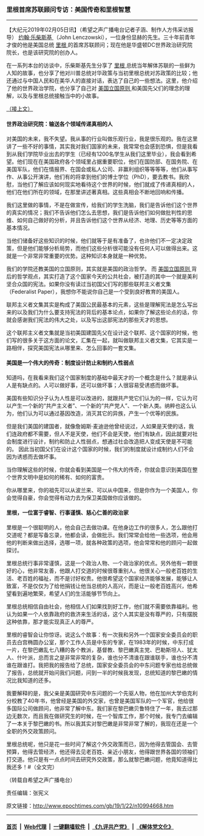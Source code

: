 ### 里根首席苏联顾问专访：美国传奇和里根智慧
------------------------

<p>
 【大纪元2019年02月05日讯】（希望之声广播电台记者子涵、制作人方伟采访报导）
 <a href="http://www.epochtimes.com/gb/tag/%E7%BA%A6%E7%BF%B0%E2%80%A7%E4%B9%90%E6%9F%B4%E6%96%AF%E5%9F%BA.html">
  约翰‧乐柴斯基
 </a>
 （John Lenczowski），一位身份显赫的先生。三十年前青年才俊的他是美国总统
 <a href="http://www.epochtimes.com/gb/tag/%E9%87%8C%E6%A0%B9.html">
  里根
 </a>
 的首席苏联顾问；现在他是华盛顿DC世界政治研究院院长，也是该研究院的创办人。
</p>
<p>
 在一系列本台的访谈中，乐柴斯基先生分享了
 <a href="http://www.epochtimes.com/gb/tag/%E9%87%8C%E6%A0%B9.html">
  里根
 </a>
 总统当年解体苏联的一些鲜为人知的故事，也分享了他对川普总统对华政策与当初里根总统对苏政策的比较；他还通过与中国人民和在美华人的直接对话，表达了自己的一些想法。这里，他介绍了他的世界政治学院，也分享了自己对
 <a href="http://www.epochtimes.com/gb/tag/%E7%BE%8E%E5%9B%BD%E7%AB%8B%E5%9B%BD%E5%8E%9F%E5%88%99.html">
  美国立国原则
 </a>
 和美国先父们的理念的理解，以及与里根总统接触当中的小故事。
</p>
<p>
 <a href="http://www.epochtimes.com/gb/19/1/11/n10968703.htm">
  （接上文）
 </a>
</p>
<h4>
 世界政治研究院：输送各个领域传递真相的人
</h4>
<p>
 对美国的未来，我不失望。我从事的行业叫做乐观行业，我是很乐观的。我在这里讲了一些不好的事情，其实我对我们国家的未来，我常常也会感到恐惧，但是我看到从我们学院毕业出去的学生（已经有1200名学生从我们这里毕业），我会看到希望。他们现在在美国政府各个领域里占据重要职位，他们在国防部、在国务院、在美国军队，他们在情报界、在国会或私人公司、非赢利组织等等等等，他们从事写作、从事公开演讲，他们有的将拿到他们的博士学位（PhD），要去教书。我欣慰，当他们了解应该如何现实地看待这个世界的时候，他们就成了传递真相的人，他们在他们所在的领域，在那里讲述著真相。这些真相会不断地回响和传播。
</p>
<p>
 我们这里做的事情，不是在做宣传，给我们的学生洗脑，我们是告诉他们这个世界的真实的情况；我们不告诉他们怎么去思想，我们是告诉他们如何做批判性的思维、如何自己做好的分析，并且告诉他们这个世界从经济、地理、历史等等方面的基本情况。
</p>
<p>
 当他们储备好这些知识的时候，他们就等于是有准备了，也许他们不一定决定政策，但是他们能够分析局势，而他们这些分析很可能没有任何人可以做得出来。这就是一个非常非常重要的优势。这种知识本身就是一种优势。
</p>
<p>
 我们的学院还教美国的立国原则，其实就是美国的政治哲学。 而
 <a href="http://www.epochtimes.com/gb/tag/%E7%BE%8E%E5%9B%BD%E7%AB%8B%E5%9B%BD%E5%8E%9F%E5%88%99.html">
  美国立国原则
 </a>
 背后的哲学观点，其实打造了这个国家今天的公共社会，被打造的其中一个就是美利坚合众国的宪法。如果你没有读过当初国父们写的那些联邦主义者文集（Federalist Paper），我想你不能说你自己是一个受到良好教育的美国人。
</p>
<p>
 联邦主义者文集其实是构成了美国公民最基本的元素，这些是理解宪法是怎么写出来的以及我们为什么要支持宪法的背后的基本论点，如果你了解这些论点的话，你就会感谢我们宪法的伟大之处，以及写出这部宪法的那些天才的思想。
</p>
<p>
 这个联邦主义者文集就是当初美国建国先父在设计这个联邦、这个国家的时候，他们写的很多关于这方面的论文，汇集在一起，就叫做联邦主义者文集，它其实是一路相伴，探究美国宪法从哪里来、怎么回事的一套文集。
</p>
<h4>
 美国是一个伟大的传奇：制度设计防止和制约人性弱点
</h4>
<p>
 知道吗，在我看来我们这个国家制度的基础中最天才的一个概念是什么？就是承认人是有缺点的。人可以做好事，还可以做坏事；人很容易受诱惑而做坏事。
</p>
<p>
 美国有些知识分子认为人性是可以改进的，就跟共产党它们认为的一样，它认为可以产生一个新的“共产主义者”、一个新的“共产党人”、一个新人类。纳粹也这么认为，他们认为可以通过基因改造，消灭其它的异族，产生一个优等的民族。
</p>
<p>
 但是我们美国的建国者，就像詹姆斯‧麦迪逊他曾经说过，人如果是天使的话，我们连政府都不需要，但人不是天使，他们不会是天使，他们有缺点，因此就要对社会制度进行设计，制约和防止人性弱点，想通过社会改造把人变成天使是不可能的。 因此当初国父们在设计这个国家的时候，我们的制度就设计成制约人们不会因为诱惑而去做坏事。
</p>
<p>
 当你理解这些的时候，你就会看到美国是一个伟大的传奇，你就会意识到美国在整个世界文明中是如何的稀有、如何的富贵。
</p>
<p>
 你从哪里来，你的祖先可以从波兰来、可以从中国来，但是你作为一个美国人，你会觉得自豪，你会觉得有动力去为保卫美国做你应该做的。
</p>
<h4>
 里根，一位富于睿智、行事谨慎、慈心仁善的政治家
</h4>
<p>
 里根是一个很聪明的人，他会自己去做功课。在他身边工作的很多人，怎么跟他打交道呢？都是写备忘录，他都会读，会做批示。我们常常会给他一些选项，他会用他的判断来做出选择，选哪一项，就各种政策的选项，他会常常和他的顾问一起做探讨。
</p>
<p>
 里根总统行事非常谨慎，这是一个政治人物、一个政治家的优点。另外他有一颗很好的心，他非常友善，他跟人打交道的时候很尊重别人。他很关心一般老百姓的生活、老百姓的福祉，而不是讨好权贵。他很希望这个国家经济能够发展，能够让人致富，不是仅仅为了给他捐钱让他当总统的人高兴，而是让一般老百姓高兴，他希望看到遍地繁荣，希望人们的生活能够节节向上。
</p>
<p>
 里根总统相信自由社会，他相信人们如果找到好工作，他们就不需要依靠福利。他认为如果一个人依靠政府的救济来生活的话，这个人其实是没有尊严的，只有摆脱这种依靠，那才能实现真正人的尊严。
</p>
<p>
 里根的睿智会让你惊讶。说这么个故事：有一次我和另外一个国家安全委员会的职员去白宫椭圆办公室，那个工作人员是中东的专家，在1983年的时候，中东打成一片，在黎巴嫩乱七八糟的各个教派，基督教、黎巴嫩真主党、巴勒斯坦人、犹太人、什叶派，总而言之是非常非常的复杂，谁也分不清谁在跟谁联手，谁也分不清谁在跟谁打。我把我的报告给了总统，国家安全委员会的中东问题专家也给总统做了报告，总统就开始问我们问题，问到一半的时候我发现，总统知道的黎巴嫩的情况比我知道的还多。
</p>
<p>
 我要解释的是，我父亲是美国研究中东问题的一个先驱人物，他在加州大学伯克利分校教了40年书，他曾经是美国的外交家，也曾是美国军队的一个军官，他给很多国际公司做顾问，他非常了解中东。我们家在黎巴嫩贝鲁特住了一年，我去过那边无数次，而且我在做研究生的时候，在一个智库工作，那个时候，我专门去编辑了一本关于黎巴嫩的书。所以我其实对黎巴嫩是非常非常了解的，我现在还是一个全职的外交政策顾问。
</p>
<p>
 里根总统呢，他只是花一些时间了解这个外交政策而已，因为他得去管国会、去管预算，他得去管经济，他还得去见老百姓、亲近小朋友，他得跟世界各国的领袖们打交道。他只是有一点点时间去研究外交政策，那么就黎巴嫩问题，他竟知道得比我还多！#（全文完）
</p>
<p>
 （转载自希望之声广播电台）
</p>
<p>
 责任编辑：张宪义
</p>

原文链接：http://www.epochtimes.com/gb/19/1/22/n10994668.htm


------------------------
#### [首页](https://github.com/gfw-breaker/banned-news/blob/master/README.md) &nbsp;|&nbsp; [Web代理](https://github.com/labour-camp/helloworld) &nbsp;|&nbsp; [一键翻墙软件](https://github.com/gfw-breaker/nogfw/blob/master/README.md) &nbsp;|&nbsp; [《九评共产党》](https://github.com/gfw-breaker/9ping.md/blob/master/README.md#九评之一评共产党是什么) &nbsp;|&nbsp; [《解体党文化》](https://github.com/gfw-breaker/jtdwh.md/blob/master/README.md#绪论)


